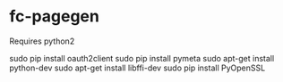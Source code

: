 # fc-pagegen

Requires python2

sudo pip install oauth2client
sudo pip install pymeta
sudo apt-get install python-dev
sudo apt-get install libffi-dev
sudo pip install PyOpenSSL
